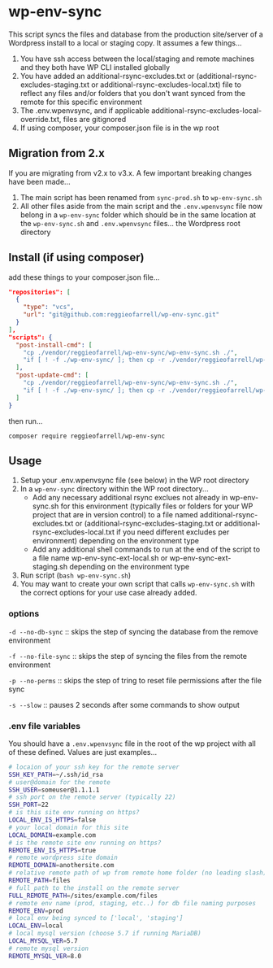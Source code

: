 # wp-env-sync

This script syncs the files and database from the production site/server of a Wordpress install to a local or staging copy.
It assumes a few things...

1. You have ssh access between the local/staging and remote machines and they both have WP CLI installed globally
2. You have added an additional-rsync-excludes.txt or (additional-rsync-excludes-staging.txt or additional-rsync-excludes-local.txt) file to reflect any files and/or folders that you don't want synced from the remote for this specific environment
3. The .env.wpenvsync, and if applicable additional-rsync-excludes-local-override.txt, files are gitignored
4. If using composer, your composer.json file is in the wp root

## __Migration from 2.x__
If you are migrating from v2.x to v3.x.  A few important breaking changes have been made...

1. The main script has been renamed from `sync-prod.sh` to `wp-env-sync.sh`
2. All other files aside from the main script and the `.env.wpenvsync` file now belong in a `wp-env-sync` folder which should be in the same location at the `wp-env-sync.sh` and `.env.wpenvsync` files... the Wordpress root directory

## __Install (if using composer)__
add these things to your composer.json file...

```json
"repositories": [
  {
    "type": "vcs",
    "url": "git@github.com:reggieofarrell/wp-env-sync.git"
  }
],
"scripts": {
  "post-install-cmd": [
    "cp ./vendor/reggieofarrell/wp-env-sync/wp-env-sync.sh ./",
    "if [ ! -f ./wp-env-sync/ ]; then cp -r ./vendor/reggieofarrell/wp-env-sync/wp-env-sync/ ./wp-env-sync; fi;"
  ],
  "post-update-cmd": [
    "cp ./vendor/reggieofarrell/wp-env-sync/wp-env-sync.sh ./",
    "if [ ! -f ./wp-env-sync/ ]; then cp -r ./vendor/reggieofarrell/wp-env-sync/wp-env-sync/ ./wp-env-sync; fi;"
  ]
}
```
then run...

`composer require reggieofarrell/wp-env-sync`

## __Usage__
1. Setup your .env.wpenvsync file (see below) in the WP root directory
2. In a `wp-env-sync` directory within the WP root directory...
   - Add any necessary additional rsync exclues not already in wp-env-sync.sh for this environment (typically files or folders for your WP project that are in version control) to a file named additional-rsync-excludes.txt or (additional-rsync-excludes-staging.txt or additional-rsync-excludes-local.txt if you need different excludes per environment) depending on the environment type
   - Add any additional shell commands to run at the end of the script to a file name wp-env-sync-ext-local.sh or wp-env-sync-ext-staging.sh depending on the environment type
3. Run script (`bash wp-env-sync.sh`)
4. You may want to create your own script that calls `wp-env-sync.sh` with the correct options for your use case already added.

### __options__

`-d --no-db-sync` :: skips the step of syncing the database from the remove environment

`-f --no-file-sync` :: skips the step of syncing the files from the remote environment

`-p --no-perms` :: skips the step of tring to reset file permissions after the file sync

`-s --slow` :: pauses 2 seconds after some commands to show output


### __.env file variables__
You should have a `.env.wpenvsync` file in the root of the wp project with all of these defined.  Values are just examples...

```bash
# locaion of your ssh key for the remote server
SSH_KEY_PATH=~/.ssh/id_rsa
# user@domain for the remote
SSH_USER=someuser@1.1.1.1
# ssh port on the remote server (typically 22)
SSH_PORT=22
# is this site env running on https?
LOCAL_ENV_IS_HTTPS=false
# your local domain for this site
LOCAL_DOMAIN=example.com
# is the remote site env running on https?
REMOTE_ENV_IS_HTTPS=true
# remote wordpress site domain
REMOTE_DOMAIN=anothersite.com
# relative remote path of wp from remote home folder (no leading slash)
REMOTE_PATH=files
# full path to the install on the remote server
FULL_REMOTE_PATH=/sites/example.com/files
# remote env name (prod, staging, etc..) for db file naming purposes
REMOTE_ENV=prod
# local env being synced to ['local', 'staging']
LOCAL_ENV=local
# local mysql version (choose 5.7 if running MariaDB)
LOCAL_MYSQL_VER=5.7
# remote mysql version
REMOTE_MYSQL_VER=8.0
```
